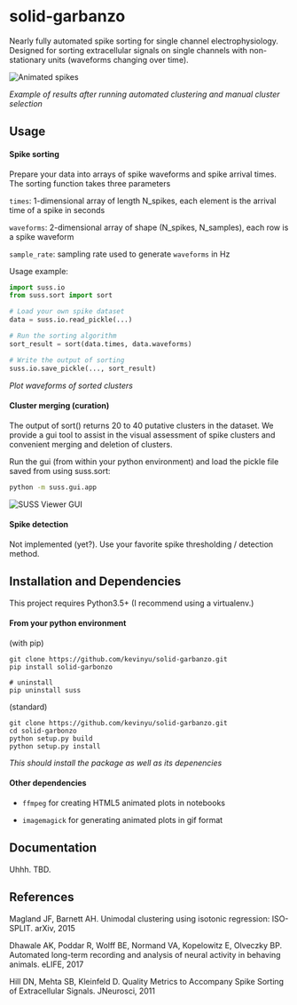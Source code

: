# solid-garbanzo

Nearly fully automated spike sorting for single channel electrophysiology. Designed for sorting extracellular signals on single channels with non-stationary units (waveforms changing over time).

![Animated spikes](static/animated-2d.gif)

*Example of results after running automated clustering and manual cluster selection*

## Usage

#### Spike sorting

Prepare your data into arrays of spike waveforms and spike arrival times. The sorting function takes three parameters

`times`: 1-dimensional array of length N\_spikes, each element is the arrival time of a spike in seconds

`waveforms`: 2-dimensional array of shape (N\_spikes, N\_samples), each row is a spike waveform

`sample_rate`: sampling rate used to generate `waveforms` in Hz

Usage example:

```python
import suss.io
from suss.sort import sort

# Load your own spike dataset
data = suss.io.read_pickle(...)

# Run the sorting algorithm
sort_result = sort(data.times, data.waveforms)

# Write the output of sorting
suss.io.save_pickle(..., sort_result)
```
*Plot waveforms of sorted clusters*

#### Cluster merging (curation)

The output of sort() returns 20 to 40 putative clusters in the dataset. We provide a gui tool to assist in the visual assessment of spike clusters and convenient merging and deletion of clusters.

Run the gui (from within your python environment) and load the pickle file saved from using suss.sort:

```bash
python -m suss.gui.app
```

![SUSS Viewer GUI](static/suss-viewer.gif)

#### Spike detection

Not implemented (yet?). Use your favorite spike thresholding / detection method.  

## Installation and Dependencies

This project requires Python3.5+ (I recommend using a virtualenv.)

#### From your python environment

(with pip)
```
git clone https://github.com/kevinyu/solid-garbanzo.git
pip install solid-garbonzo

# uninstall
pip uninstall suss
```

(standard)
```
git clone https://github.com/kevinyu/solid-garbanzo.git
cd solid-garbonzo
python setup.py build
python setup.py install
```
*This should install the package as well as its depenencies*

#### Other dependencies

* `ffmpeg` for creating HTML5 animated plots in notebooks

* `imagemagick` for generating animated plots in gif format

## Documentation

Uhhh. TBD.

## References

Magland JF, Barnett AH. Unimodal clustering using isotonic regression: ISO-SPLIT. arXiv, 2015

Dhawale AK, Poddar R, Wolff BE, Normand VA, Kopelowitz E, Olveczky BP. Automated long-term recording and analysis of neural activity in behaving animals. eLIFE, 2017

Hill DN, Mehta SB, Kleinfeld D. Quality Metrics to Accompany Spike Sorting of Extracellular Signals. JNeurosci, 2011
